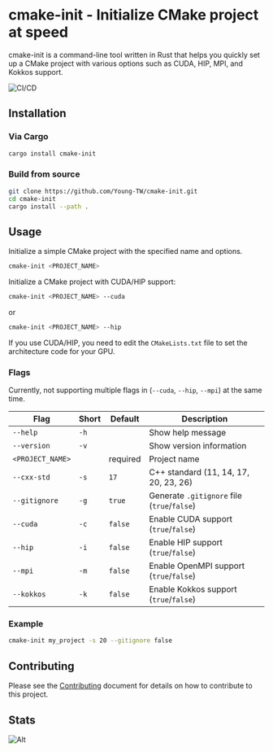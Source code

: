 # cmake-init - Initialize CMake project at speed

cmake-init is a command-line tool written in Rust that helps you quickly set up a CMake project with various options such as CUDA, HIP, MPI, and Kokkos support.

![CI/CD](https://github.com/Young-TW/cmake-init/actions/workflows/rust.yml/badge.svg)

## Installation

### Via Cargo

```sh
cargo install cmake-init
```

### Build from source

```sh
git clone https://github.com/Young-TW/cmake-init.git
cd cmake-init
cargo install --path .
```

## Usage

Initialize a simple CMake project with the specified name and options.

```sh
cmake-init <PROJECT_NAME>
```

Initialize a CMake project with CUDA/HIP support:

```sh
cmake-init <PROJECT_NAME> --cuda
```

or

```sh
cmake-init <PROJECT_NAME> --hip
```

If you use CUDA/HIP, you need to edit the `CMakeLists.txt` file to set the architecture code for your GPU.

### Flags

Currently, not supporting multiple flags in (`--cuda`, `--hip`, `--mpi`) at the same time.

| Flag             | Short  | Default  | Description                                       |
| ---------------- | ------ | -------- | ------------------------------------------------- |
| `--help`         | `-h`   |          | Show help message                                 |
| `--version`      | `-v`   |          | Show version information                          |
| `<PROJECT_NAME>` |        | required | Project name                                      |
| `--cxx-std`      | `-s`   | `17`     | C++ standard (11, 14, 17, 20, 23, 26)             |
| `--gitignore`    | `-g`   | `true`   | Generate `.gitignore` file (`true`/`false`)       |
| `--cuda`         | `-c`   | `false`  | Enable CUDA support (`true`/`false`)              |
| `--hip`          | `-i`   | `false`  | Enable HIP support (`true`/`false`)               |
| `--mpi`          | `-m`   | `false`  | Enable OpenMPI support (`true`/`false`)           |
| `--kokkos`       | `-k`   | `false`  | Enable Kokkos support (`true`/`false`)            |

### Example

```sh
cmake-init my_project -s 20 --gitignore false
```

## Contributing

Please see the [Contributing](./CONTRIBUTING.md) document for details on how to contribute to this project.

## Stats

![Alt](https://repobeats.axiom.co/api/embed/cb91f9d845328a1a35e7c4581ac98e14fd2bb352.svg "Repobeats analytics image")
